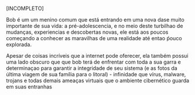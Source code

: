 [INCOMPLETO]

Bob é um um menino comum que está entrando em uma nova dase muito importante de sua vida: a pré-adolescencia, e no meio deste turbilhao de mudanças, experiencias e descobertas novas, ele está aos poucos começando a conhecer as maravilhas de uma realidade até entao ṕouco explorada.

Apesar de coisas incríveis que a internet pode oferecer, ela também possui uma lado obscuro que que bob terá de enfrentar com toda a sua garra e determinaçao para garantir a integridade de seu sistema (e as fotos da última viagem de sua família para o litoral) - infinidade que vírus, malware, trojans e todas demais ameaças virtuais que o ambiente cibernético guarda em suas entranhas  
